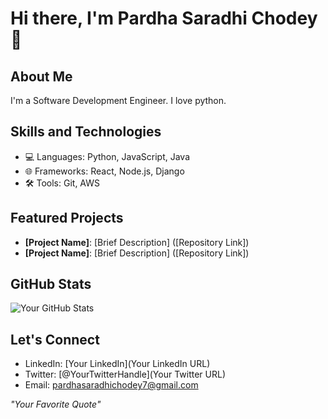 # Hi there, I'm Pardha Saradhi Chodey 👋

## About Me
I'm a Software Development Engineer. I love python.

## Skills and Technologies
- 💻 Languages: Python, JavaScript, Java
- 🌐 Frameworks: React, Node.js, Django
- 🛠 Tools: Git, AWS

## Featured Projects
- **[Project Name]**: [Brief Description] ([Repository Link])
- **[Project Name]**: [Brief Description] ([Repository Link])

## GitHub Stats
![Your GitHub Stats](https://github-readme-stats.vercel.app/api?username=pardhasaradhichodey&show_icons=true)

## Let's Connect
- LinkedIn: [Your LinkedIn](Your LinkedIn URL)
- Twitter: [@YourTwitterHandle](Your Twitter URL)
- Email: [pardhasaradhichodey7@gmail.com](mailto:pardhasaradhichodey7@gmail.com)

*"Your Favorite Quote"*

